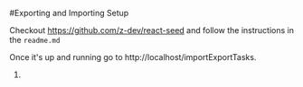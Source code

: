 #Exporting and Importing
Setup

Checkout https://github.com/z-dev/react-seed and follow the instructions in the `readme.md`

Once it's up and running go to http://localhost/importExportTasks.

1. 



